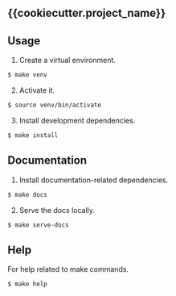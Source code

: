 ## {{cookiecutter.project_name}}

## Usage

1. Create a virtual environment.

```bash
$ make venv
```

2. Activate it.

```bash
$ source venv/bin/activate
```

3. Install development dependencies.

```bash
$ make install
```

## Documentation

1. Install documentation-related dependencies.

```bash
$ make docs
```

2. Serve the docs locally.

```bash
$ make serve-docs
```

## Help

For help related to make commands.

```bash
$ make help
```
